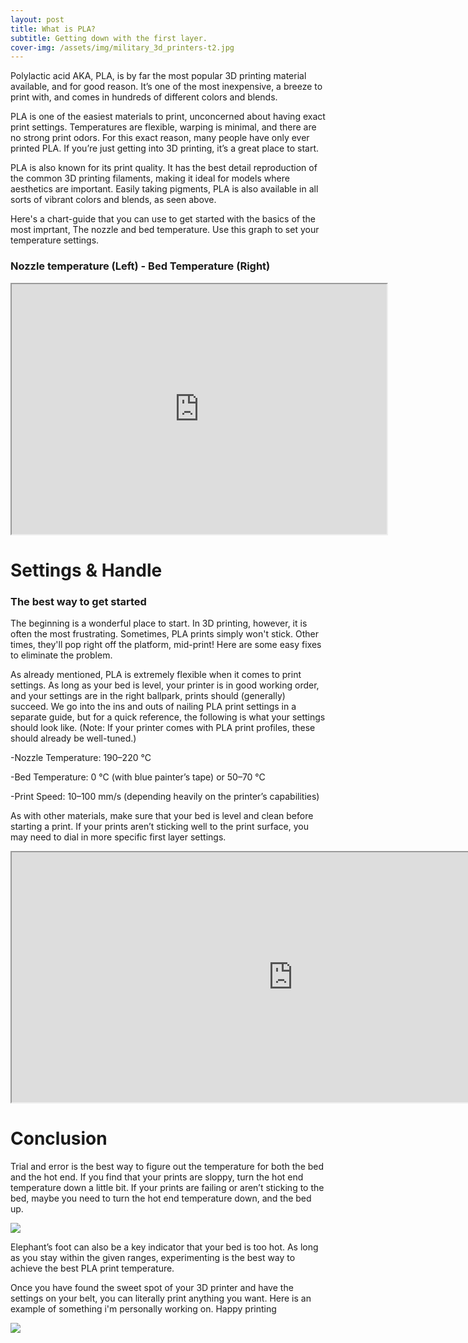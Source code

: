 ```yaml
---
layout: post
title: What is PLA?
subtitle: Getting down with the first layer.
cover-img: /assets/img/military_3d_printers-t2.jpg
---
```


Polylactic acid AKA, PLA, is by far the most popular 3D printing material available, and for good reason. 
It’s one of the most inexpensive, a breeze to print with, and comes in hundreds of different colors and blends. 

PLA is one of the easiest materials to print, unconcerned about having exact print settings. 
Temperatures are flexible, warping is minimal, and there are no strong print odors. 
For this exact reason, many people have only ever printed PLA. If you’re just getting into 3D printing, it’s a great place to start.

PLA is also known for its print quality. It has the best detail reproduction of the common 3D printing filaments, 
making it ideal for models where aesthetics are important. Easily taking pigments, 
PLA is also available in all sorts of vibrant colors and blends, as seen above.

Here's a chart-guide that you can use to get started with the basics of the most imprtant,
The nozzle and bed temperature. Use this graph to set your temperature settings.

### Nozzle temperature (Left) - Bed Temperature (Right)
<iframe src="https://charts.sharpdesigndigital.com/anell-graph.html" width="600" height="400"></iframe>

# Settings & Handle
### The best way to get started

The beginning is a wonderful place to start. In 3D printing, however, it is often the most frustrating.
Sometimes, PLA prints simply won't stick. Other times, they'll pop right off the platform, mid-print! Here are some easy fixes to eliminate the problem.

As already mentioned, PLA is extremely flexible when it comes to print settings. 
As long as your bed is level, your printer is in good working order, and your settings are in the right ballpark, 
prints should (generally) succeed. We go into the ins and outs of nailing PLA print settings in a separate guide,
but for a quick reference, the following is what your settings should look like. 
(Note: If your printer comes with PLA print profiles, these should already be well-tuned.)

-Nozzle Temperature: 190–220 °C

-Bed Temperature: 0 °C (with blue painter’s tape) or 50–70 °C

-Print Speed: 10–100 mm/s (depending heavily on the printer’s capabilities)

As with other materials, make sure that your bed is level and clean before starting a print. If your prints aren’t sticking well to the print surface, you may need to dial in more specific first layer settings.


<iframe src="https://charts.sharpdesigndigital.com/anell-point_Lines.html" width="900" height="400"></iframe>


# Conclusion 

Trial and error is the best way to figure out the temperature for both the bed and the hot end. 
If you find that your prints are sloppy, turn the hot end temperature down a little bit.
If your prints are failing or aren’t sticking to the bed, maybe you need to turn the hot end temperature down, and the bed up.

<img src="https://i.all3dp.com/cdn-cgi/image/fit=cover,w=360,gravity=0.5x0.5,format=auto/wp-content/uploads/2017/03/27025813/Warping.jpg"/>

Elephant’s foot can also be a key indicator that your bed is too hot. As long as you stay within the given ranges,
experimenting is the best way to achieve the best PLA print temperature.

Once you have found the sweet spot of your 3D printer and have the settings on your belt, you can literally print anything you want.
Here is an example of something i'm personally working on. Happy printing

<img src="https://i0.wp.com/www.open-electronics.org/wp-content/uploads/2017/07/marvel2.png?resize=550%2C733&ssl=1"/>
